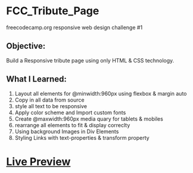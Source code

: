 # FCC_Tribute_Page
freecodecamp.org responsive web design challenge #1

<h2>Objective:</h2>

Build a Responsive tribute page using only HTML & CSS technology.

<h2>What I Learned:</h2>
<ol>
  <li>Layout all elements for @minwidth:960px using flexbox & margin auto</li>
  <li>Copy in all data from source</li>
  <li>style all text to be responsive</li>
  <li>Apply color scheme and Import custom fonts</li>
  <li>Create @maxwidth:960px media quary for tablets & mobiles</li>
  <li>rearrange all elements to fit & display correclty</li>
  <li>Using background Images in Div Elements</li>
  <li>Styling Links with text-properties & transform property</li>
 </ol>


<h1><a href="https://britzdylan.github.io/FCC_Tribute_Page/">Live Preview</a></h1>

